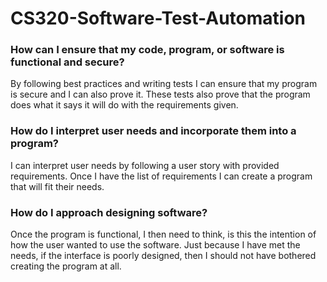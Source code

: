 # CS320-Software-Test-Automation

### How can I ensure that my code, program, or software is functional and secure?
By following best practices and writing tests I can ensure that my program is secure and I can also prove it. These tests also prove that the program does what it says it will do with the requirements given.

### How do I interpret user needs and incorporate them into a program?
I can interpret user needs by following a user story with provided requirements. Once I have the list of requirements I can create a program that will fit their needs.

### How do I approach designing software?
Once the program is functional, I then need to think, is this the intention of how the user wanted to use the software. Just because I have met the needs, if the interface is poorly designed, then I should not have
bothered creating the program at all. 
